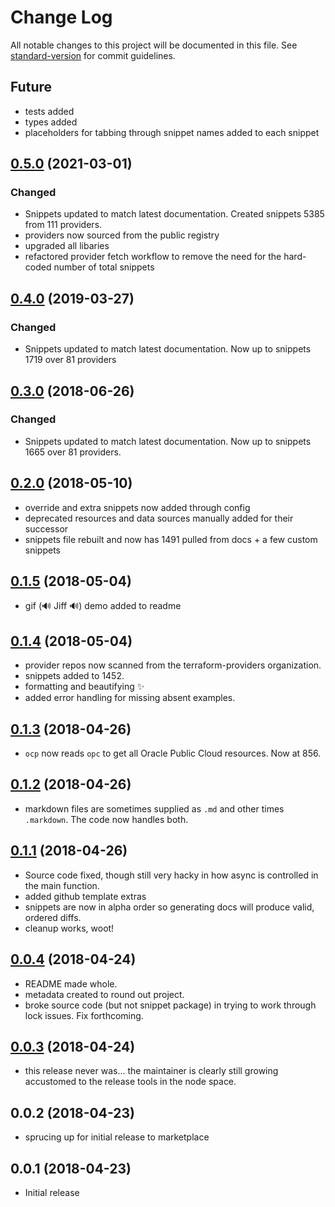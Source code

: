 # Change Log

All notable changes to this project will be documented in this file. See [standard-version](https://github.com/conventional-changelog/standard-version) for commit guidelines.

## Future

- tests added
- types added
- placeholders for tabbing through snippet names added to each snippet

## [0.5.0](https://github.com/run-at-scale/vscode-terraform-doc-snippets/compare/v0.4.0...v0.5.0) (2021-03-01)

### Changed

- Snippets updated to match latest documentation. Created snippets 5385 from 111 providers.
- providers now sourced from the public registry
- upgraded all libaries
- refactored provider fetch workflow to remove the need for the hard-coded number of total snippets

## [0.4.0](https://github.com/run-at-scale/vscode-terraform-doc-snippets/compare/v0.3.0...v0.4.0) (2019-03-27)

### Changed

- Snippets updated to match latest documentation. Now up to snippets 1719 over 81 providers

## [0.3.0](https://github.com/run-at-scale/vscode-terraform-doc-snippets/compare/v0.2.0...v0.3.0) (2018-06-26)

### Changed

- Snippets updated to match latest documentation. Now up to snippets 1665 over 81 providers.

## [0.2.0](https://github.com/run-at-scale/vscode-terraform-doc-snippets/compare/v0.1.5...v0.2.0) (2018-05-10)

- override and extra snippets now added through config
- deprecated resources and data sources manually added for their successor
- snippets file rebuilt and now has 1491 pulled from docs + a few custom snippets

## [0.1.5](https://github.com/run-at-scale/vscode-terraform-doc-snippets/compare/v0.1.4...v0.1.5) (2018-05-04)

- gif (🔊 Jiff 🔊) demo added to readme

## [0.1.4](https://github.com/run-at-scale/vscode-terraform-doc-snippets/compare/v0.1.3...v0.1.4) (2018-05-04)

- provider repos now scanned from the terraform-providers organization.
- snippets added to 1452.
- formatting and beautifying ✨
- added error handling for missing absent examples.

## [0.1.3](https://github.com/run-at-scale/vscode-terraform-doc-snippets/compare/v0.1.2...v0.1.3) (2018-04-26)

- `ocp` now reads `opc` to get all Oracle Public Cloud resources. Now at 856.

## [0.1.2](https://github.com/run-at-scale/vscode-terraform-doc-snippets/compare/v0.1.1...v0.1.2) (2018-04-26)

- markdown files are sometimes supplied as `.md` and other times `.markdown`. The code now handles both.

## [0.1.1](https://github.com/run-at-scale/vscode-terraform-doc-snippets/compare/v0.0.4...v0.1.1) (2018-04-26)

- Source code fixed, though still very hacky in how async is controlled in the main function.
- added github template extras
- snippets are now in alpha order so generating docs will produce valid, ordered diffs.
- cleanup works, woot!

## [0.0.4](https://github.com/run-at-scale/vscode-terraform-doc-snippets/compare/v0.0.3...v0.0.4) (2018-04-24)

- README made whole.
- metadata created to round out project.
- broke source code (but not snippet package) in trying to work through lock issues. Fix forthcoming.

## [0.0.3](https://github.com/run-at-scale/terraform-doc-snippets/compare/v0.0.2...v0.0.3) (2018-04-24)

- this release never was... the maintainer is clearly still growing accustomed to the release tools in the node space.

## 0.0.2 (2018-04-23)

- sprucing up for initial release to marketplace

## 0.0.1 (2018-04-23)

- Initial release
